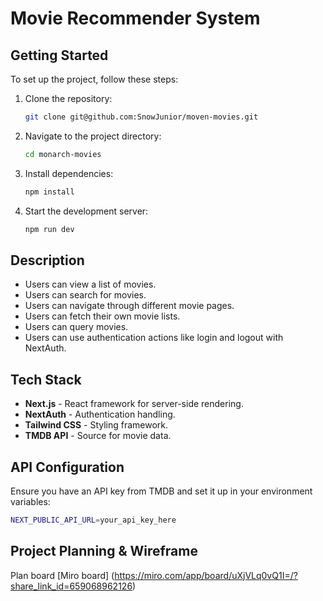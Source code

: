 # Movie Recommender System

## Getting Started

To set up the project, follow these steps:

1. Clone the repository:
   ```sh
   git clone git@github.com:SnowJunior/moven-movies.git
   ```
2. Navigate to the project directory:
   ```sh
   cd monarch-movies
   ```
3. Install dependencies:
   ```sh
   npm install
   ```
4. Start the development server:
   ```sh
   npm run dev
   ```

## Description

- Users can view a list of movies.
- Users can search for movies.
- Users can navigate through different movie pages.
- Users can fetch their own movie lists.
- Users can query movies.
- Users can use authentication actions like login and logout with NextAuth.

## Tech Stack

- **Next.js** - React framework for server-side rendering.
- **NextAuth** - Authentication handling.
- **Tailwind CSS** - Styling framework.
- **TMDB API** - Source for movie data.

## API Configuration

Ensure you have an API key from TMDB and set it up in your environment variables:

```sh
NEXT_PUBLIC_API_URL=your_api_key_here
```

## Project Planning & Wireframe
Plan board [Miro board] (https://miro.com/app/board/uXjVLq0vQ1I=/?share_link_id=659068962126)